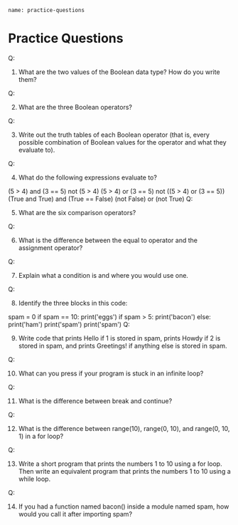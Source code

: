 ```ngMeta
name: practice-questions
```
# Practice Questions
 Q:

1. What are the two values of the Boolean data type? How do you write them?

Q:

2. What are the three Boolean operators?

Q:

3. Write out the truth tables of each Boolean operator (that is, every possible combination of Boolean values for the operator and what they evaluate to).

Q:

4. What do the following expressions evaluate to?


(5 > 4) and (3 == 5)
not (5 > 4)
(5 > 4) or (3 == 5)
not ((5 > 4) or (3 == 5))
(True and True) and (True == False)
(not False) or (not True)
Q:

5. What are the six comparison operators?

Q:

6. What is the difference between the equal to operator and the assignment operator?

Q:

7. Explain what a condition is and where you would use one.

Q:

8. Identify the three blocks in this code:


spam = 0
if spam == 10:
    print('eggs')
    if spam > 5:
        print('bacon')
    else:
        print('ham')
    print('spam')
print('spam')
Q:

9. Write code that prints Hello if 1 is stored in spam, prints Howdy if 2 is stored in spam, and prints Greetings! if anything else is stored in spam.

Q:

10. What can you press if your program is stuck in an infinite loop?

Q:

11. What is the difference between break and continue?

Q:

12. What is the difference between range(10), range(0, 10), and range(0, 10, 1) in a for loop?

Q:

13. Write a short program that prints the numbers 1 to 10 using a for loop. Then write an equivalent program that prints the numbers 1 to 10 using a while loop.

Q:

14. If you had a function named bacon() inside a module named spam, how would you call it after importing spam?

